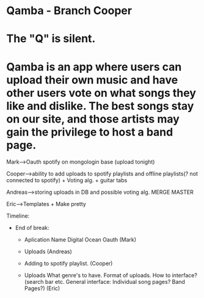 Qamba - Branch Cooper
=====

The "Q" is silent.
=====
Qamba is an app where users can upload their own music and have other users vote on what songs they like and dislike. The best songs stay on our site, and those artists may gain the privilege to host a band page.
=====
Mark-->Oauth spotify on mongologin base (upload tonight) 

Cooper-->ability to add uploads to spotify playlists and offline playlists(? not connected to spotify) + Voting alg. + guitar tabs 

Andreas-->storing uploads in DB and possible voting alg. MERGE MASTER

Eric-->Templates + Make pretty

Timeline:
* End of break: 
  * Aplication Name Digital Ocean Oauth (Mark) 

  * Uploads (Andreas) 

  * Adding to spotify playlist. (Cooper)

  * Uploads What genre's to have. Format of uploads. How to interface? (search bar etc. General interface: Individual song pages? Band Pages?) (Eric)

